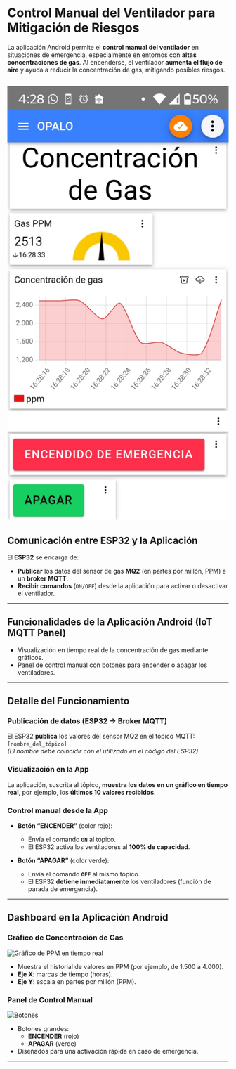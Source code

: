 # Control Manual del Ventilador para Mitigación de Riesgos

La aplicación Android permite el **control manual del ventilador** en situaciones de emergencia, especialmente en entornos con **altas concentraciones de gas**. Al encenderse, el ventilador **aumenta el flujo de aire** y ayuda a reducir la concentración de gas, mitigando posibles riesgos.

![Aplicación](asset/img1.png)
---

## Comunicación entre ESP32 y la Aplicación

El **ESP32** se encarga de:

- **Publicar** los datos del sensor de gas **MQ2** (en partes por millón, PPM) a un **broker MQTT**.
- **Recibir comandos** (`ON/OFF`) desde la aplicación para activar o desactivar el ventilador.

---

## Funcionalidades de la Aplicación Android (IoT MQTT Panel)

- Visualización en tiempo real de la concentración de gas mediante gráficos.
- Panel de control manual con botones para encender o apagar los ventiladores.

---

## Detalle del Funcionamiento

### Publicación de datos (ESP32 → Broker MQTT)

El ESP32 **publica** los valores del sensor MQ2 en el tópico MQTT:  
`[nombre_del_tópico]`  
*(El nombre debe coincidir con el utilizado en el código del ESP32).*

### Visualización en la App

La aplicación, suscrita al tópico, **muestra los datos en un gráfico en tiempo real**, por ejemplo, los **últimos 10 valores recibidos**.

### Control manual desde la App

- **Botón “ENCENDER”** (color rojo):
  - Envía el comando **`ON`** al tópico.
  - El ESP32 activa los ventiladores al **100% de capacidad**.

- **Botón “APAGAR”** (color verde):
  - Envía el comando **`OFF`** al mismo tópico.
  - El ESP32 **detiene inmediatamente** los ventiladores (función de parada de emergencia).

---

## Dashboard en la Aplicación Android

### Gráfico de Concentración de Gas

<img src="assets/img2.png" alt="Gráfico de PPM en tiempo real" width="600" height="400">

- Muestra el historial de valores en PPM (por ejemplo, de 1.500 a 4.000).
- **Eje X**: marcas de tiempo (horas).
- **Eje Y**: escala en partes por millón (PPM).

### Panel de Control Manual

<img src="assets/img3.png" alt="Botones" width="300" height="200">

- Botones grandes:
  - **ENCENDER** (rojo)
  - **APAGAR** (verde)
- Diseñados para una activación rápida en caso de emergencia.

---


